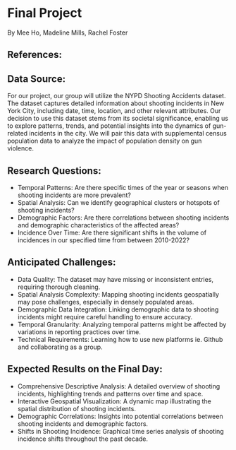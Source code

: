 # Final Project
By Mee Ho, Madeline Mills, Rachel Foster

## References:

## Data Source:
For our project, our group will utilize the NYPD Shooting Accidents dataset. 
The dataset captures detailed information about shooting incidents in New York City, including date, time, location, and other relevant attributes.
Our decision to use this dataset stems from its societal significance, enabling us to explore patterns, trends, and potential insights into the dynamics of gun-related incidents in the city. We will pair this data with supplemental census population data to analyze the impact of population density on gun violence. 

## Research Questions:

- Temporal Patterns: Are there specific times of the year or seasons when shooting incidents are more prevalent?
- Spatial Analysis: Can we identify geographical clusters or hotspots of shooting incidents?
- Demographic Factors: Are there correlations between shooting incidents and demographic characteristics of the affected areas?
- Incidence Over Time: Are there significant shifts in the volume of incidences in our specified time from between 2010-2022? 

## Anticipated Challenges:

- Data Quality: The dataset may have missing or inconsistent entries, requiring thorough cleaning.
- Spatial Analysis Complexity: Mapping shooting incidents geospatially may pose challenges, especially in densely populated areas.
- Demographic Data Integration: Linking demographic data to shooting incidents might require careful handling to ensure accuracy.
- Temporal Granularity: Analyzing temporal patterns might be affected by variations in reporting practices over time.
- Technical Requirements: Learning how to use new platforms ie. Github and collaborating as a group. 

## Expected Results on the Final Day:

- Comprehensive Descriptive Analysis: A detailed overview of shooting incidents, highlighting trends and patterns over time and space.
- Interactive Geospatial Visualization: A dynamic map illustrating the spatial distribution of shooting incidents.
- Demographic Correlations: Insights into potential correlations between shooting incidents and demographic factors.
- Shifts in Shooting Incidence: Graphical time series analysis of shooting incidence shifts throughout the past decade.


